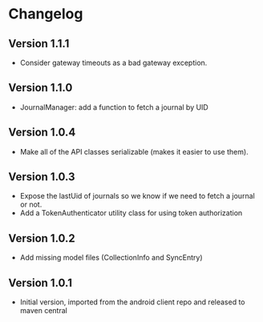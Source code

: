 # Changelog

## Version 1.1.1
* Consider gateway timeouts as a bad gateway exception.

## Version 1.1.0
* JournalManager: add a function to fetch a journal by UID

## Version 1.0.4
* Make all of the API classes serializable (makes it easier to use them).

## Version 1.0.3
* Expose the lastUid of journals so we know if we need to fetch a journal or not.
* Add a TokenAuthenticator utility class for using token authorization

## Version 1.0.2
* Add missing model files (CollectionInfo and SyncEntry)

## Version 1.0.1
* Initial version, imported from the android client repo and released to maven central
